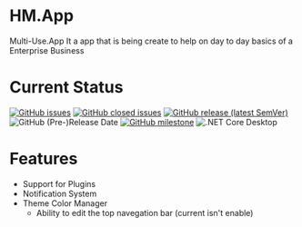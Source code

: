# HM.App
Multi-Use.App
It a app that is being create to help on day to day basics of a Enterprise Business

# Current Status

[![GitHub issues](https://img.shields.io/github/issues-raw/WinterStudios/hm)](https://github.com/WinterStudios/hm/issues)
[![GitHub closed issues](https://img.shields.io/github/issues-closed-raw/WinterStudios/hm?color=green)](https://github.com/WinterStudios/hm/issues?q=is%3Aclosed)
[![GitHub release (latest SemVer)](https://img.shields.io/github/v/release/WinterStudios/HM?include_prereleases)](https://github.com/WinterStudios/hm/releases/latest)
![GitHub (Pre-)Release Date](https://img.shields.io/github/release-date-pre/WinterStudios/hm)
[![GitHub milestone](https://img.shields.io/github/milestones/progress-percent/WinterStudios/hm/1)](https://github.com/WinterStudios/hm/milestone/1)
![.NET Core Desktop](https://github.com/WinterStudios/hm/workflows/.NET%20Core%20Desktop/badge.svg)

# Features
- Support for Plugins
- Notification System
- Theme Color Manager
  - Ability to edit the top navegation bar (current isn't enable)


